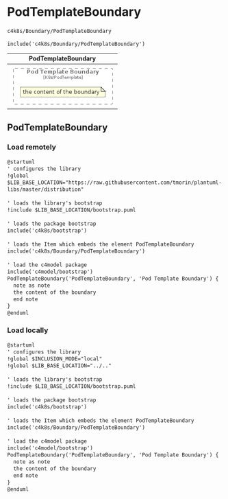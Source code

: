 # PodTemplateBoundary


```text
c4k8s/Boundary/PodTemplateBoundary
```

```text
include('c4k8s/Boundary/PodTemplateBoundary')
```



| PodTemplateBoundary |
| :---: |
| ![illustration for PodTemplateBoundary](../../c4k8s/Boundary/PodTemplateBoundary.Local.png) |




## PodTemplateBoundary

### Load remotely
```plantuml
@startuml
' configures the library
!global $LIB_BASE_LOCATION="https://raw.githubusercontent.com/tmorin/plantuml-libs/master/distribution"

' loads the library's bootstrap
!include $LIB_BASE_LOCATION/bootstrap.puml

' loads the package bootstrap
include('c4k8s/bootstrap')

' loads the Item which embeds the element PodTemplateBoundary
include('c4k8s/Boundary/PodTemplateBoundary')

' load the c4model package
include('c4model/bootstrap')
PodTemplateBoundary('PodTemplateBoundary', 'Pod Template Boundary') {
  note as note
  the content of the boundary
  end note
}
@enduml
```

### Load locally
```plantuml
@startuml
' configures the library
!global $INCLUSION_MODE="local"
!global $LIB_BASE_LOCATION="../.."

' loads the library's bootstrap
!include $LIB_BASE_LOCATION/bootstrap.puml

' loads the package bootstrap
include('c4k8s/bootstrap')

' loads the Item which embeds the element PodTemplateBoundary
include('c4k8s/Boundary/PodTemplateBoundary')

' load the c4model package
include('c4model/bootstrap')
PodTemplateBoundary('PodTemplateBoundary', 'Pod Template Boundary') {
  note as note
  the content of the boundary
  end note
}
@enduml
```

